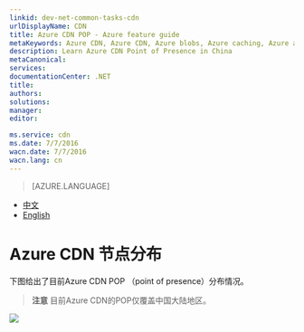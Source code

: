 ```yaml
---
linkid: dev-net-common-tasks-cdn
urlDisplayName: CDN
title: Azure CDN POP - Azure feature guide
metaKeywords: Azure CDN, Azure CDN, Azure blobs, Azure caching, Azure add-ons, CDN, 节点分布, POP, Azure CDN节点分布, CDN技术文档, CDN帮助文档
description: Learn Azure CDN Point of Presence in China
metaCanonical: 
services: 
documentationCenter: .NET
title: 
authors: 
solutions: 
manager: 
editor: 

ms.service: cdn
ms.date: 7/7/2016
wacn.date: 7/7/2016
wacn.lang: cn
---
```


> [AZURE.LANGUAGE]
- [中文](./cdn-pops.md)
- [English](./cdn-enus-pops.md) 
# Azure CDN 节点分布

下图给出了目前Azure CDN POP （point of presence）分布情况。

> **注意** 目前Azure CDN的POP仅覆盖中国大陆地区。

![][1]

<!--Image references-->

[1]: ./media/cdn-doc/cdn_pops.png